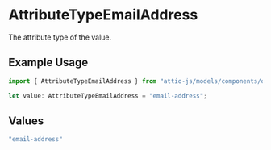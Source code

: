 # AttributeTypeEmailAddress

The attribute type of the value.

## Example Usage

```typescript
import { AttributeTypeEmailAddress } from "attio-js/models/components/outputvalue.js";

let value: AttributeTypeEmailAddress = "email-address";
```

## Values

```typescript
"email-address"
```